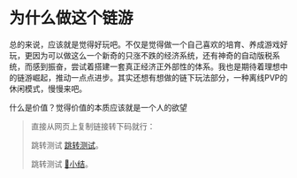# 为什么做这个链游
总的来说，应该就是觉得好玩吧。不仅是觉得做一个自己喜欢的培育、养成游戏好玩，更因为可以做这么一个新奇的只涨不跌的经济系统，还有神奇的自动版税系统，而感到振奋，尝试着搭建一套真正经济正外部性的体系。我也是期待着理想中的链游崛起，推动一点点进步。其实还想有想做的链下玩法部分，一种离线PVP的休闲模式，慢慢来吧。

什么是价值？觉得价值的本质应该就是一个人的欲望


> 直接从网页上复制链接转下码就行：
> 
> 跳转测试 [跳转测试](/docs/白皮书/基础概念#-三什么是-nft)。
> 
> 跳转测试 [🧠小结](/docs/白皮书/基础概念#-小结)。
